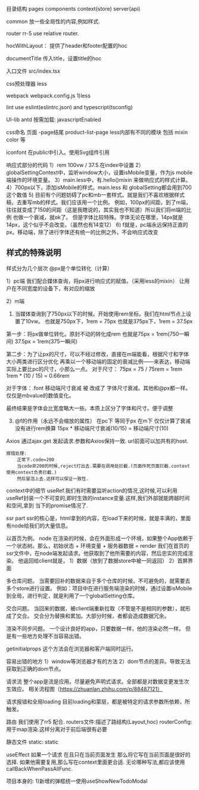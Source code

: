 目录结构
    pages
    components
    context(store)
    server(api)
    
common
    放一些全局性的内容,例如样式.

router 
    rr-5 use relative router.

hocWithLayout：
    提供了header和footer配置的hoc

documentTitle
    传入title，设置title的hoc


入口文件
src/index.tsx


css预处理器
    less

webpack
    webpack.config.js
    1)less

lint
    use eslint(eslintrc.json) and typescript(tsconfig)

UI-lib
    antd 按需加载: javascriptEnabled


css命名
    页面 -page结尾 product-list-page
    less内部有不同的模块 包括 mixin color 等

iconfont
    在public中引入。使用Svg组件引用
    
响应式部分的代码
    1）rem 100vw / 37.5.在index中设置
    2）globalSettingContext中，监听window大小，设置isMobile变量，作为js mobile端操作的环境变量。
    3）main.less中，有.hello()mixin 来做响应式的样式计算。
    4）700px以下，添加isMobile的样式。main.less 和 globalSetting都会用到700这个数值
    5) 目前有个问题妨碍了pc和mb一套样式。就是我们不喜欢根据样式稿，去重写mb的样式。我们应该用一个比例。
    例如，100px的间距，到了m端，往往就变成了150的间距（这是我瞎说的，其实我也不知道）所以我们将m端的比例
    也做一个衰减，就ok了。
    但是字体比较特殊。字体无论在哪里，14px就是14px，这个似乎不会改变。（虽然也有14变12）
    6) f就是，pc端永远保持正直的px。移动端，除了进行字体还有统一的比例之外，不会响应式改变
    
## 样式的特殊说明
样式分为几个层次
@px是个单位转化（计算）

1）pc端
我们配合媒体查询，将px进行响应式的赋值。（采用less的mixin）
让用户在不同宽度的设备下，有对应的缩放

2）m端
1. 当媒体查询到了750px以下的时候。开始使用rem坐标。我们在html节点上设置了10vw。
也就是750px下，1rem = 75px
也就是375px下，1rem = 37.5px

第一步：将px做单位转化。原封不动的转化成rem
也就是75px = 1rem(750一瞬间)  37.5px = 1rem(375一瞬间)


第二步：为了让px的尺寸，可以不经过修改，直接在m端能看，根据尺寸和字体大小两类进行区分优化
再乘以一个移动端的固定的衰减比例——来表达，移动端实际上要比pc的尺寸，小那么一点。
对于尺寸：
75px = 75 / 75rem = 1rem
1rem * (10 / 15) = 0.66rem

对于字体：.font
移动端尺寸衰减 被 改成了 字体尺寸衰减。其他和@px都一样。仅仅是mbvalue的数值变化。

最终结果是字体会比宽度略大一些。本质上区分了字体和尺寸。便于调整

3. @f的作用（永远不会缩放的属性）
在pc下 等同于px
在m下 仅仅计算了衰减 没有进行rem换算
15px * 移动端尺寸衰减(10/15) = 移动端尺寸(10)
    
Axios
    通过ajax.get 发起请求.参数和Axios保持一致.
    url前面可以加共有的host.
    
    报错处理:
        正常下.code=200
        当code非200的时候,reject打出去.需要在调用处拦截.(页面作死页面拦截.context使用context负责拦截.)
        然后冒泡上去.这样可以保证一致性.
    
context中的细节
    useRef.我们有时需要监听action的情况,这时候,可以利用useRef封装一个不可变的,即时生效的instance变量.这样,我们外部就能跨越时间和空间,拿到
    当下的promise情况了.


ssr part
  ssr的核心是，html拿到的内容，在load下来的时候，就是丰满的，里面有node给我们的大量信息。

  以首页为例。
  node
  在渲染的时候，会在外面形成一个环境，如果整个App依赖于一个状态树。那么，初始状态 + 环境变量 + 服务器数据 = render
  我们在首页的ssr文件中，在node端发起请求。他获取到了他所需要的内容，然后忠实的完成渲染。
  他返回给client就是，
  1）数据（放到了数据store中被一同返回）
  2）首屏界面

  多仓库问题。
  当需要回补的数据来自于多个仓库的时候，不可避免的，就需要去多个store进行设置。
  例如：项目中在进行服务端渲染的时候，通过设置isMobile到全局，进行判定，就是利用了一个globalSetting仓库。

  交合问题。
  当回来的数据，被client端重新拉取（不管是不是相同的参数），就形成了交合。
  交合分为替换和累加。大部分时候，者都会造成数据冗余。

  渲染不同步问题。
  一个设计良好的app，只要数据一样，他的渲染必然一样。
  但是有一些地方处理不当容易出错。

  getinitialprops
  这个方法会在浏览器和客户端同时运行。


  容易出错的地方
  1）window等浏览器才有的方法
  2）dom节点的差异。导致无法获取到正确的dom节点。




请求流
  整个app是流是应用。尽量避免声明式请求。全部都是对数据变更发生次生效应。
  相关流程图（https://zhuanlan.zhihu.com/p/88487121）



请求报错和全局loading
  目前loading和蒙层，都是被特定的请求参数所依赖，所触发。
  
  
路由
    我们使用了rr5 配合.
    routers文件:描述了路结构(Layout,hoc)
    routerConfig:用于map渲染.这样分离对于前后端很有必要
    
    
静态文件
    static: static
    
    
useEffect
    如果一个请求 在且只在当前页面发生  那么将它写在当前页面是很好的选择.
    如果他需要复用,那么写在context里面更合适.
    无论哪种写法,都应该使用
    callBackWhenPassAllFunc.
    
    
    
项目本身的:
    1)新增的弹框统一使用useShowNewTodoModal
